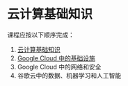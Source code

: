 # 云计算基础知识
课程应按以下顺序完成：
1. [云计算基础知识](./CloudComputingFundamentals.md)
2. [Google Cloud 中的基础设施](./InfrastructureInGoogleCloud.md)
3. Google Cloud 中的网络和安全
4. 谷歌云中的数据、机器学习和人工智能
